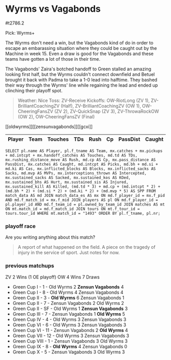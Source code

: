 # Wyrms vs Vagabonds

#t2786.2

Pick: Wyrms+

The Wyrms don't need a win, but the Vagabonds kind of do in order to escape an embarassing situation where they could be caught out by the Machine in week 15. Even a draw is good for the Vagabonds and these teams have gotten a lot of those in their time.

The Vagabonds' Zaira's botched handoff to Green stalled an amazing looking first half, but the Wyrms couldn't connect downfield and Betuel brought it back with Padma to take a 1-0 lead into halftime. They bashed their way through the Wyrms' line while regaining the lead and ended up clinching their playoff spot.

> Weather: Nice
> Toss: ZV-Receive
> Kickoffs: OW-RiotLong (ZV 1), ZV-BrilliantCoachingZV (Half), ZV-BrilliantCoachingZV (OW 1), OW-CheeringFansZV (ZV 2), ZV-QuickSnap (ZV 3), ZV-ThrowaRockOW (OW 2), OW-CheeringFansZV (Final)

[[oldwyrms]][[zensunvagabonds]][[gcxi]]



| Player    | Team            | Touches | TDs  | Rush | Cp   | PassDist | Caught | Picks | Cas  | Blocks | Sacks | MVPs | Intercepted | Sacked | KOed | Hurt | Injured | Killed | SPP  |
|-----------|-----------------|---------|------|------|------|----------|--------|-------|------|--------|-------|------|-------------|--------|------|------|---------|--------|------|


```
SELECT pl.name AS Player, pl.f_tname AS Team, mx.catches + mx.pickups + md.intcpt + mx.handoff_catches AS Touches, md.td AS TDs, mx.rushing_distance_move AS Rush, md.cp AS Cp,	mx.pass_distance AS PassDist, mx.catches AS Caught, md.intcpt AS Picks, md.bh + md.si + md.ki AS Cas, mx.inflicted_blocks AS Blocks, mx.inflicted_sacks AS Sacks, md.mvp AS MVPs, mx.interceptions_thrown AS Intercepted, mx.sustained_sacks AS Sacked, mx.sustained_kos AS KOed, mx.sustained_bhs AS Hurt, mx.sustained_sis AS Injured, mx.sustained_kill AS Killed, (md.td * 3) + md.cp + (md.intcpt * 2) + (md.bh * 2) + (md.si * 2) + (md.ki * 2) + (md.mvp * 5) AS SPP FROM match_data AS md JOIN match_data_es AS mx ON md.f_player_id = mx.f_pid AND md.f_match_id = mx.f_mid JOIN players AS pl ON md.f_player_id = pl.player_id AND md.f_team_id = pl.owned_by_team_id JOIN matches AS mt ON mt.match_id = md.f_match_id JOIN tours ON mt.f_tour_id = tours.tour_id WHERE mt.match_id = "1493" ORDER BY pl.f_tname, pl.nr;
```

### playoff race



Are you writing anything about this match?

> A report of what happened on the field.
> A piece on the tragedy of injury in the service of sport.
> Just notes for now.

### previous matchups

ZV 2 Wins (1 OE playoff)
OW 4 Wins
7 Draws

* Green Cup I - 1 - Old Wyrms 2 **Zensun Vagabonds** 4
* Green Cup I - 8 - Old Wyrms 4 Zensun Vagabonds 4
* Green Cup II - 3 - **Old Wyrms** 6 Zensun Vagabonds 1
* Green Cup II - 7 - Zensun Vagabonds 2 Old Wyrms 2
* Green Cup II - SF - Old Wyrms 1 **Zensun Vagabonds** 3
* Green Cup III - 7 - Zensun Vagabonds 1 **Old Wyrms** 5
* Green Cup IV - 4 - Old Wyrms 3 Zensun Vagabonds 3
* Green Cup VI - 6 - Old Wyrms 3 Zensun Vagabonds 3
* Green Cup VI - 11 - Zensun Vagabonds 2 **Old Wyrms** 4
* Green Cup VII - 12 - Old Wyrms 3 Zensun Vagabonds 3
* Green Cup VIII - 1 - Zensun Vagabonds 3 Old Wyrms 3
* Green Cup IX - 8 - **Old Wyrms** 4 Zensun Vagabonds 0
* Green Cup X - 5 - Zensun Vagabonds 3 Old Wyrms 3